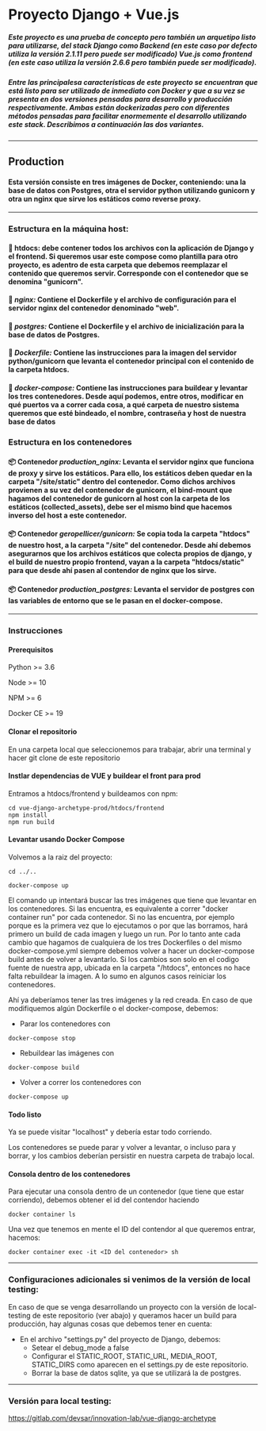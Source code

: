 # Proyecto Django + Vue.js


##### Este proyecto es una prueba de concepto pero también un arquetipo listo para utilizarse, del stack Django como Backend (en este caso por defecto utiliza la versión 2.1.11 pero puede ser modificado)  Vue.js como frontend (en este caso utiliza la versión 2.6.6 pero también puede ser modificado).


##### Entre las principalesa características de este proyecto se encuentran que está listo para ser utilizado de inmediato con Docker y que a su vez se presenta en dos versiones pensadas para desarrollo y producción respectivamente. Ambas están dockerizadas pero con diferentes métodos pensadas para facilitar enormemente el desarrollo utilizando este stack. Describimos a continuación las dos variantes.


***


## Production
#### Esta versión consiste en tres imágenes de Docker, conteniendo: una la base de datos con Postgres, otra el servidor python utilizando gunicorn y otra un nginx que sirve los estáticos como reverse proxy.


***

### Estructura en la máquina host:

#### 📁 htdocs: debe contener todos los archivos con la aplicación de Django y el frontend. Si queremos usar este compose como plantilla para otro proyecto, es adentro de esta carpeta que debemos reemplazar el contenido que queremos servir. Corresponde con el contenedor que se denomina "gunicorn".


#### 📁 *nginx:* Contiene el Dockerfile y el archivo de configuración para el servidor nginx del contenedor denominado "web".


#### 📁 *postgres:* Contiene el Dockerfile y el archivo de inicialización para la base de datos de Postgres.


#### 📄 *Dockerfile:* Contiene las instrucciones para la imagen del servidor python/gunicorn que levanta el contenedor principal con el contenido de la carpeta htdocs.

#### 📄 *docker-compose:* Contiene las instrucciones para buildear y levantar los tres contenedores. Desde aquí podemos, entre otros, modificar en qué puertos va a correr cada cosa, a qué carpeta de nuestro sistema queremos que esté bindeado, el nombre, contraseña y host de nuestra base de datos




### Estructura en los contenedores

#### 📦 Contenedor *production_nginx:* Levanta el servidor nginx que funciona de proxy y sirve los estáticos. Para ello, los estáticos deben quedar en la carpeta "/site/static" dentro del contenedor. Como dichos archivos provienen a su vez del contenedor de gunicorn, el bind-mount que hagamos del contenedor de gunicorn al host con la carpeta de los estáticos (collected_assets), debe ser el mismo bind que hacemos inverso del host a este contenedor.

#### 📦 Contenedor *geropellicer/gunicorn:* Se copia toda la carpeta "htdocs" de nuestro host, a la carpeta "/site" del contenedor. Desde ahí debemos asegurarnos que los archivos estáticos que colecta propios de django, y el build de nuestro propio frontend, vayan a la carpeta "htdocs/static" para que desde ahí pasen al contendor de nginx que los sirve.

#### 📦 Contenedor *production_postgres:* Levanta el servidor de postgres con las variables de entorno que se le pasan en el docker-compose.

***


### Instrucciones

#### Prerequisitos
Python >=  3.6

Node >= 10

NPM >= 6

Docker CE >= 19

#### Clonar el repositorio
En una carpeta local que seleccionemos para trabajar, abrir una terminal y hacer git clone de este repositorio

#### Instlar dependencias de VUE y buildear el front para prod
Entramos a htdocs/frontend y buildeamos con npm:
```
cd vue-django-archetype-prod/htdocs/frontend
npm install
npm run build
```

#### Levantar usando Docker Compose
Volvemos a la raiz del proyecto:
```
cd ../.. 
```

```Docker
docker-compose up
```
El comando up intentará buscar las tres imágenes que tiene que levantar en los contenedores. Si las encuentra, es equivalente a correr "docker container run" por cada contenedor. Si no las encuentra, por ejemplo porque es la primera vez que lo ejecutamos o por que las borramos, hará primero un build de cada imagen y luego un run. 
Por lo tanto ante cada cambio que hagamos de cualquiera de los tres Dockerfiles o del mismo docker-compose.yml siempre debemos volver a hacer un docker-compose build antes de volver a levantarlo. 
Si los cambios son solo en el codigo fuente de nuestra app, ubicada en la carpeta "/htdocs", entonces no hace falta rebuildear la imagen. A lo sumo en algunos casos reiniciar los contenedores.


Ahí ya deberíamos tener las tres imágenes y la red creada. En caso de que modifiquemos algún Dockerfile o el docker-compose, debemos:
- Parar los contenedores con 
```Docker
docker-compose stop
```
- Rebuildear las imágenes con 
```Docker
docker-compose build
```
- Volver a correr los contenedores con 
```Docker
docker-compose up
```
#### Todo listo
Ya se puede visitar "localhost" y debería estar todo corriendo.

Los contenedores se puede parar y volver a levantar, o incluso para y borrar, y los cambios deberían persistir en nuestra carpeta de trabajo local.

#### Consola dentro de los contenedores
Para ejecutar una consola dentro de un contenedor (que tiene que estar corriendo), debemos obtener el id del contendor haciendo
```Docker
docker container ls
```


Una vez que tenemos en mente el ID del contendor al que queremos entrar, hacemos:
```Docker
docker container exec -it <ID del contenedor> sh 
```

*** 


### Configuraciones adicionales si venimos de la versión de local testing:

En caso de que se venga desarrollando un proyecto con la versión de local-testing de este repositorio (ver abajo) y queramos hacer un build para producción, hay algunas cosas que debemos tener en cuenta:

- En el archivo "settings.py" del proyecto de Django, debemos:
    - Setear el debug_mode a false
    - Configurar el STATIC_ROOT, STATIC_URL, MEDIA_ROOT, STATIC_DIRS como aparecen en el settings.py de este repositorio.
    - Borrar la base de datos sqlite, ya que se utilizará la de postgres.


***

### Versión para local testing:

https://gitlab.com/devsar/innovation-lab/vue-django-archetype